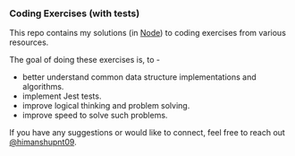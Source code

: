 ### Coding Exercises (with tests)

This repo contains my solutions (in [Node](https://nodejs.org/en/)) to coding exercises from various resources.

The goal of doing these exercises is, to -

* better understand common data structure implementations and algorithms.
* implement Jest tests.
* improve logical thinking and problem solving.
* improve speed to solve such problems.

If you have any suggestions or would like to connect, feel free to reach out [@himanshupnt09](https://twitter.com/himanshupnt09).
